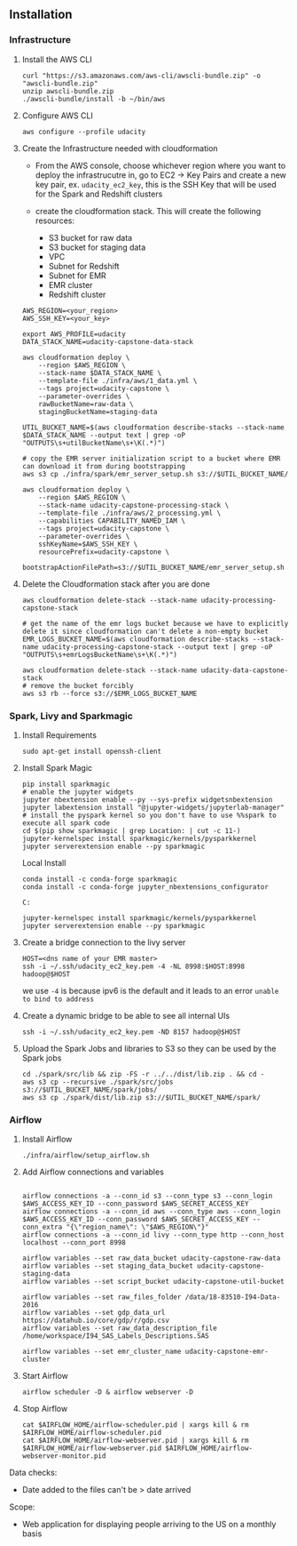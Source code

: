 ## Installation

### Infrastructure

1. Install the AWS CLI
    ```
    curl "https://s3.amazonaws.com/aws-cli/awscli-bundle.zip" -o "awscli-bundle.zip"
    unzip awscli-bundle.zip
    ./awscli-bundle/install -b ~/bin/aws
    ```
1. Configure AWS CLI
    ```
    aws configure --profile udacity
    ```

1. Create the Infrastructure needed with cloudformation

    - From the AWS console, choose whichever region where you want to deploy the infrastrucutre in, go to EC2 -> Key Pairs and create a new key pair, ex. `udacity_ec2_key`, this is the SSH Key that will be used for the Spark and Redshift clusters

    - create the cloudformation stack. This will create the following resources:
        - S3 bucket for raw data
        - S3 bucket for staging data
        - VPC
        - Subnet for Redshift
        - Subnet for EMR
        - EMR cluster
        - Redshift cluster
    ```
    AWS_REGION=<your_region>
    AWS_SSH_KEY=<your_key>

    export AWS_PROFILE=udacity
    DATA_STACK_NAME=udacity-capstone-data-stack

    aws cloudformation deploy \
        --region $AWS_REGION \
        --stack-name $DATA_STACK_NAME \
        --template-file ./infra/aws/1_data.yml \
        --tags project=udacity-capstone \
        --parameter-overrides \
        rawBucketName=raw-data \
        stagingBucketName=staging-data
        
    UTIL_BUCKET_NAME=$(aws cloudformation describe-stacks --stack-name $DATA_STACK_NAME --output text | grep -oP "OUTPUTS\s+utilBucketName\s+\K(.*)")

    # copy the EMR server initialization script to a bucket where EMR can download it from during bootstrapping
    aws s3 cp ./infra/spark/emr_server_setup.sh s3://$UTIL_BUCKET_NAME/

    aws cloudformation deploy \
        --region $AWS_REGION \
        --stack-name udacity-capstone-processing-stack \
        --template-file ./infra/aws/2_processing.yml \
        --capabilities CAPABILITY_NAMED_IAM \
        --tags project=udacity-capstone \
        --parameter-overrides \
        sshKeyName=$AWS_SSH_KEY \
        resourcePrefix=udacity-capstone \
        bootstrapActionFilePath=s3://$UTIL_BUCKET_NAME/emr_server_setup.sh

    ```

1. Delete the Cloudformation stack after you are done

    ```
    aws cloudformation delete-stack --stack-name udacity-processing-capstone-stack
    
    # get the name of the emr logs bucket because we have to explicitly delete it since cloudformation can't delete a non-empty bucket
    EMR_LOGS_BUCKET_NAME=$(aws cloudformation describe-stacks --stack-name udacity-processing-capstone-stack --output text | grep -oP "OUTPUTS\s+emrLogsBucketName\s+\K(.*)")
    
    aws cloudformation delete-stack --stack-name udacity-data-capstone-stack
    # remove the bucket forcibly
    aws s3 rb --force s3://$EMR_LOGS_BUCKET_NAME
    ```
### Spark, Livy and Sparkmagic

1. Install Requirements
    ```
    sudo apt-get install openssh-client
    ```

1. Install Spark Magic
    ```
    pip install sparkmagic
    # enable the jupyter widgets
    jupyter nbextension enable --py --sys-prefix widgetsnbextension
    jupyter labextension install "@jupyter-widgets/jupyterlab-manager"
    # install the pyspark kernel so you don't have to use %%spark to execute all spark code
    cd $(pip show sparkmagic | grep Location: | cut -c 11-)
    jupyter-kernelspec install sparkmagic/kernels/pysparkkernel
    jupyter serverextension enable --py sparkmagic
    ```


    Local Install
    ```
    conda install -c conda-forge sparkmagic
    conda install -c conda-forge jupyter_nbextensions_configurator

    C:

    jupyter-kernelspec install sparkmagic/kernels/pysparkkernel
    jupyter serverextension enable --py sparkmagic
    ```
    
1. Create a bridge connection to the livy server
    ```
    HOST=<dns name of your EMR master>
    ssh -i ~/.ssh/udacity_ec2_key.pem -4 -NL 8998:$HOST:8998 hadoop@$HOST
    ```
    we use `-4` is because ipv6 is the default and it leads to an error `unable to bind to address`

1. Create a dynamic bridge to be able to see all internal UIs
    ```
    ssh -i ~/.ssh/udacity_ec2_key.pem -ND 8157 hadoop@$HOST
    ```
    
1. Upload the Spark Jobs and libraries to S3 so they can be used by the Spark jobs
    ```
    cd ./spark/src/lib && zip -FS -r ../../dist/lib.zip . && cd -
    aws s3 cp --recursive ./spark/src/jobs s3://$UTIL_BUCKET_NAME/spark/jobs/
    aws s3 cp ./spark/dist/lib.zip s3://$UTIL_BUCKET_NAME/spark/
    ```

### Airflow    
1. Install Airflow
    ```
    ./infra/airflow/setup_airflow.sh
    
    ```

1. Add Airflow connections and variables
    ```

    airflow connections -a --conn_id s3 --conn_type s3 --conn_login $AWS_ACCESS_KEY_ID --conn_password $AWS_SECRET_ACCESS_KEY
    airflow connections -a --conn_id aws --conn_type aws --conn_login $AWS_ACCESS_KEY_ID --conn_password $AWS_SECRET_ACCESS_KEY --conn_extra "{\"region_name\": \"$AWS_REGION\"}"
    airflow connections -a --conn_id livy --conn_type http --conn_host localhost --conn_port 8998
    
    airflow variables --set raw_data_bucket udacity-capstone-raw-data
    airflow variables --set staging_data_bucket udacity-capstone-staging-data
    airflow variables --set script_bucket udacity-capstone-util-bucket

    airflow variables --set raw_files_folder /data/18-83510-I94-Data-2016
    airflow variables --set gdp_data_url https://datahub.io/core/gdp/r/gdp.csv
    airflow variables --set raw_data_description_file /home/workspace/I94_SAS_Labels_Descriptions.SAS

    airflow variables --set emr_cluster_name udacity-capstone-emr-cluster

    ```

1. Start Airflow
    ```
    airflow scheduler -D & airflow webserver -D
    ```

1. Stop Airflow
    ```
    cat $AIRFLOW_HOME/airflow-scheduler.pid | xargs kill & rm $AIRFLOW_HOME/airflow-scheduler.pid
    cat $AIRFLOW_HOME/airflow-webserver.pid | xargs kill & rm $AIRFLOW_HOME/airflow-webserver.pid $AIRFLOW_HOME/airflow-webserver-monitor.pid
    ```

Data checks:
- Date added to the files can't be > date arrived


Scope:
- Web application for displaying people arriving to the US on a monthly basis